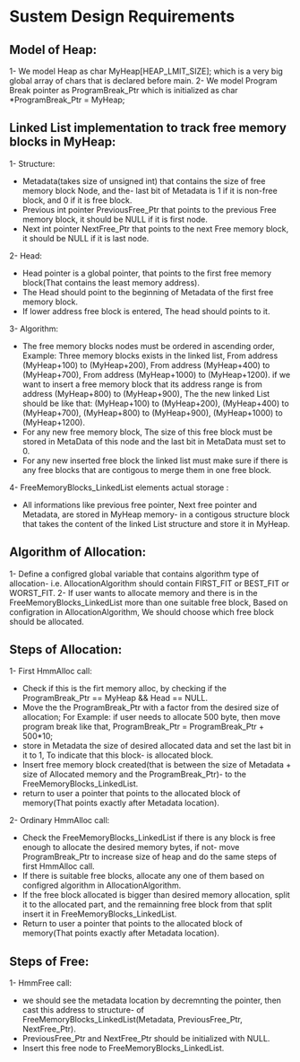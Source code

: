 # Sustem Design Requirements

## Model of Heap:
1- We model Heap as char MyHeap[HEAP_LMIT_SIZE]; which is a very big global array of chars that is declared before main.
2- We model Program Break pointer as ProgramBreak_Ptr which is initialized as char *ProgramBreak_Ptr = MyHeap;

## Linked List implementation to track free memory blocks in MyHeap:
1- Structure:
* Metadata(takes size of unsigned int)  that contains the size of free memory block Node, and the-
  last bit of Metadata is 1 if it is non-free block, and 0 if it is free block.
* Previous int pointer PreviousFree_Ptr that points to the previous Free memory block, it should be NULL if it is first node.
* Next int pointer NextFree_Ptr that points to the next Free memory block, it should be NULL if it is last node.

2- Head:
* Head pointer is a global pointer, that points to the first free memory block(That contains the least memory address).
* The Head should point to the beginning of Metadata of the first free memory block.
* If lower address free block is entered, The head should points to it.

3- Algorithm: 
* The free memory blocks nodes must be ordered in ascending order,
  Example: Three memory blocks exists in the linked list, From address (MyHeap+100) to (MyHeap+200), 
  From address (MyHeap+400) to (MyHeap+700), From address (MyHeap+1000) to (MyHeap+1200).
  if we want to insert a free memory block that its address range is from address (MyHeap+800) to (MyHeap+900),
  The the new linked List should be like that:
  (MyHeap+100) to (MyHeap+200), (MyHeap+400) to (MyHeap+700), (MyHeap+800) to (MyHeap+900), (MyHeap+1000) to (MyHeap+1200).
* For any new free memory block, The size of this free block must be stored in MetaData of this node and the last bit in MetaData must set to 0.
* For any new inserted free block the linked list must make sure if there is any free blocks that are contigous to merge them in one free block.

4- FreeMemoryBlocks_LinkedList elements actual storage :
* All informations like previous free pointer, Next free pointer and Metadata, are stored in MyHeap memory-
  in a contigous structure block that takes the content of the linked List structure and store it in MyHeap.


## Algorithm of Allocation:
1- Define a configred global variable that contains algorithm type of allocation-
   i.e. AllocationAlgorithm should contain FIRST_FIT or BEST_FIT or WORST_FIT.
2- If user wants to allocate memory and there is in the FreeMemoryBlocks_LinkedList more than one suitable free block,
   Based on configration in AllocationAlgorithm, We should choose which free block should be allocated.

## Steps of Allocation:
1- First HmmAlloc call:
* Check if this is the firt memory alloc, by checking if the ProgramBreak_Ptr ==  MyHeap && Head == NULL.
* Move the the ProgramBreak_Ptr with a factor from the desired size of allocation; For Example:
  if  user needs to allocate 500 byte, then move program break like that, ProgramBreak_Ptr = ProgramBreak_Ptr + 500*10;
* store in Metadata the size of desired allocated data and set the last bit in it to 1, To indicate that this block-
  is allocated block.
* Insert free memory block created(that is between the size of Metadata + size of Allocated memory and the ProgramBreak_Ptr)-
  to the FreeMemoryBlocks_LinkedList.
* return to user a pointer that points to the allocated block of memory(That points exactly after Metadata location).

2- Ordinary HmmAlloc call:
* Check the FreeMemoryBlocks_LinkedList if there is any block is free enough to allocate the desired memory bytes, if not-
  move ProgramBreak_Ptr to increase size of heap and do the same steps of first HmmAlloc call.
* If there is suitable free blocks, allocate any one of them based on configred algorithm in AllocationAlgorithm.
* If the free block allocated is bigger than desired memory allocation, split it to the allocated part,
  and the remainning free block from that split insert it in FreeMemoryBlocks_LinkedList.
* Return to user a pointer that points to the allocated block of memory(That points exactly after Metadata location).


## Steps of Free:
1- HmmFree call: 
* we should see the metadata location by decremnting the pointer, then cast this address to structure-
  of FreeMemoryBlocks_LinkedList(Metadata, PreviousFree_Ptr, NextFree_Ptr).
* PreviousFree_Ptr and NextFree_Ptr should be initialized with NULL.
* Insert this free node to FreeMemoryBlocks_LinkedList.


